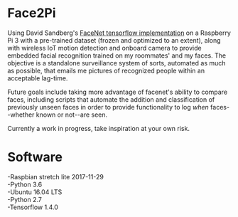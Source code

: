 # Face2Pi
Using David Sandberg's [FaceNet tensorflow implementation](https://github.com/davidsandberg/facenet) on a Raspberry Pi 3 with a pre-trained dataset (frozen and optimized to an extent), along with wireless IoT motion detection and onboard camera to provide embedded facial recognition trained on my roommates' and my faces. The objective is a standalone surveillance system of sorts, automated as much as possible, that emails me pictures of recognized people within an acceptable lag-time.           

Future goals include taking more advantage of facenet's ability to compare faces, including scripts that automate the addition and classification of previously unseen faces in order to provide functionality to log *when* faces--whether known or not--are seen.

Currently a work in progress, take inspiration at your own risk.

# Software
-Raspbian stretch lite 2017-11-29             
    -Python 3.6                
-Ubuntu 16.04 LTS                  
    -Python 2.7                   
-Tensorflow 1.4.0                    
